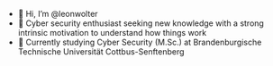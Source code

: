 - 👋 Hi, I’m @leonwolter
- 👀 Cyber security enthusiast seeking new knowledge with a strong intrinsic motivation to understand how things work
- 🌱 Currently studying Cyber Security (M.Sc.) at Brandenburgische Technische Universität Cottbus-Senftenberg

